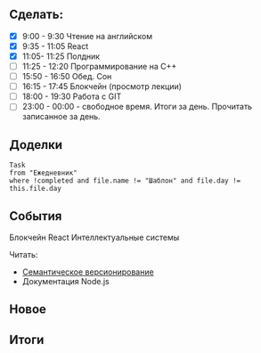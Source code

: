## Cделать:
- [x] 9:00 - 9:30 Чтение на английском
- [x] 9:35 - 11:05 React 
- [x] 11:05- 11:25 Полдник
- [ ] 11:25 - 12:20 Программирование на С++
- [ ] 15:50 - 16:50 Обед. Сон
- [ ] 16:15 - 17:45  Блокчейн (просмотр лекции)
- [ ] 18:00 - 19:30 Работа с GIT 
- [ ] 23:00 - 00:00 - свободное время. Итоги за день. Прочитать записанное за день.
## Доделки 
```dataview
Task
from "Ежедневник"
where !completed and file.name != "Шаблон" and file.day != this.file.day
```
## События

Блокчейн 
React 
Интеллектуальные системы 

Читать: 
- [Семантическое версионирование](https://semver.org/lang/ru/)
- Документация Node.js
## Новое
## Итоги
